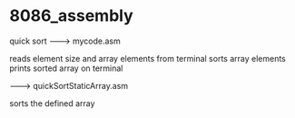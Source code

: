 # 8086_assembly
quick sort
---> mycode.asm

reads element size and array elements from terminal
sorts array elements
prints sorted array on terminal

---> quickSortStaticArray.asm

sorts the defined array
